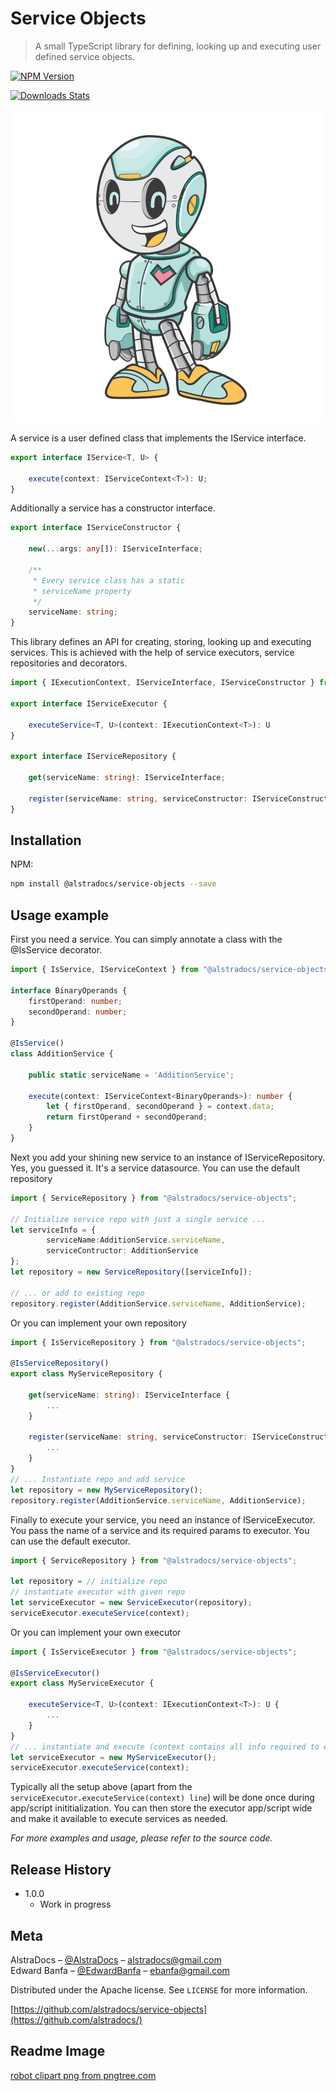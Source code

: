 # Service Objects
> A small TypeScript library for defining, looking up and executing user defined service objects.

[![NPM Version][npm-image]][npm-url]
<!-- [![Build Status][travis-image]][travis-url] -->
[![Downloads Stats][npm-downloads]][npm-url]

![](header.png)

A service is a user defined class that implements the IService interface.

```typescript
export interface IService<T, U> {

    execute(context: IServiceContext<T>): U;
}
```

Additionally a service has a constructor interface.

```typescript
export interface IServiceConstructor {

    new(...args: any[]): IServiceInterface; 

    /**
     * Every service class has a static 
     * serviceName property
     */   
    serviceName: string;
}
```
This library defines an API for creating, storing, looking up and executing services. This is achieved with the help of service executors, service repositories and decorators.

```typescript
import { IExecutionContext, IServiceInterface, IServiceConstructor } from "@alstradocs/service-objects";

export interface IServiceExecutor {

    executeService<T, U>(context: IExecutionContext<T>): U
}

export interface IServiceRepository {

    get(serviceName: string): IServiceInterface;

    register(serviceName: string, serviceConstructor: IServiceConstructor): void;
}
```

## Installation

NPM:

```sh
npm install @alstradocs/service-objects --save
```

## Usage example

First you need a service. You can simply annotate a class with the @IsService decorator.

```typescript
import { IsService, IServiceContext } from "@alstradocs/service-objects";

interface BinaryOperands {
    firstOperand: number;
    secondOperand: number;
}

@IsService()
class AdditionService {

    public static serviceName = 'AdditionService';

    execute(context: IServiceContext<BinaryOperands>): number {
        let { firstOperand, secondOperand } = context.data;
        return firstOperand + secondOperand;
    }
}
```
Next you add your shining new service to an instance of IServiceRepository. Yes, you guessed it. It's a service datasource. You can use the default repository 
```typescript
import { ServiceRepository } from "@alstradocs/service-objects";

// Initialize service repo with just a single service ...
let serviceInfo = { 
        serviceName:AdditionService.serviceName, 
        serviceContructor: AdditionService 
};
let repository = new ServiceRepository([serviceInfo]);

// ... or add to existing repo
repository.register(AdditionService.serviceName, AdditionService);
```
Or you can implement your own repository 

```typescript
import { IsServiceRepository } from "@alstradocs/service-objects";

@IsServiceRepository()
export class MyServiceRepository {

    get(serviceName: string): IServiceInterface {
        ...
    }

    register(serviceName: string, serviceConstructor: IServiceConstructor): void {
        ...
    }
}
// ... Instantiate repo and add service
let repository = new MyServiceRepository();
repository.register(AdditionService.serviceName, AdditionService);
```

Finally to execute your service, you need an instance of IServiceExecutor. You pass 
the name of a service and its required params to executor. You can use the default
executor.

```typescript
import { ServiceRepository } from "@alstradocs/service-objects";

let repository = // initialize repo
// instantiate executor with given repo
let serviceExecutor = new ServiceExecutor(repository);
serviceExecutor.executeService(context);
```
Or you can implement your own executor 

```typescript
import { IsServiceExecutor } from "@alstradocs/service-objects";

@IsServiceExecutor()
export class MyServiceExecutor {
    
    executeService<T, U>(context: IExecutionContext<T>): U {
        ...
    }
}
// ... instantiate and execute (context contains all info required to execute a service)
let serviceExecutor = new MyServiceExecutor();
serviceExecutor.executeService(context);
```
Typically all the setup above (apart from the `serviceExecutor.executeService(context) line`) will be done once during app/script inititialization. You can then store the executor app/script wide and
make it available to execute services as needed.

_For more examples and usage, please refer to the source code._

## Release History

* 1.0.0
    * Work in progress

## Meta

AlstraDocs – [@AlstraDocs](https://twitter.com/alstradocs) – alstradocs@gmail.com\
Edward Banfa – [@EdwardBanfa](https://twitter.com/edwardbanfa) – ebanfa@gmail.com

Distributed under the Apache license. See ``LICENSE`` for more information.

[https://github.com/alstradocs/service-objects](https://github.com/alstradocs/)

## Readme Image
<a href='https://pngtree.com/so/robot-clipart'>robot clipart png from pngtree.com</a>
<!-- Markdown link & img dfn's -->
[npm-image]: https://img.shields.io/npm/v/@alstradocs/service-objects
[npm-url]: https://npmjs.org/package/@alstradocs/service-objects
[npm-downloads]: https://img.shields.io/npm/dw/@alstradocs/service-objects
[wiki]: https://github.com/yourname/yourproject/wiki
